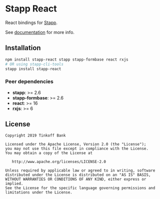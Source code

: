 # Stapp React

React bindings for [Stapp](https://github.com/TinkoffCreditSystems/stapp).

See [documentation](https://stapp.js.org/guides/react.html) for more info.

## Installation
```bash
npm install stapp-react stapp stapp-formbase react rxjs
# OR using stapp-cli-tools
stapp install stapp-react
```

### Peer dependencies
* **stapp**: >= 2.6
* **stapp-formbase**: >= 2.6
* **react**: >= 16
* **rxjs**: >= 6

## License

```
Copyright 2019 Tinkoff Bank

Licensed under the Apache License, Version 2.0 (the "License");
you may not use this file except in compliance with the License.
You may obtain a copy of the License at

   http://www.apache.org/licenses/LICENSE-2.0

Unless required by applicable law or agreed to in writing, software
distributed under the License is distributed on an "AS IS" BASIS,
WITHOUT WARRANTIES OR CONDITIONS OF ANY KIND, either express or implied.
See the License for the specific language governing permissions and
limitations under the License.
```
